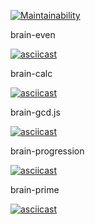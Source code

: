 [![Maintainability](https://api.codeclimate.com/v1/badges/059acee4b6edfdb33138/maintainability)](https://codeclimate.com/github/UlianaIvanova/frontend-project-44/maintainability)


brain-even


[![asciicast](https://asciinema.org/a/kD5uMX5Tu14SpHaJLjIzb0gSE.svg)](https://asciinema.org/a/kD5uMX5Tu14SpHaJLjIzb0gSE)

brain-calc


[![asciicast](https://asciinema.org/a/d4Ah0ENxjZvN9HdrCInk9qPe5.svg)](https://asciinema.org/a/d4Ah0ENxjZvN9HdrCInk9qPe5)

brain-gcd.js


[![asciicast](https://asciinema.org/a/3yFCyfzP20zMyW8qSfYFWY8VA.svg)](https://asciinema.org/a/3yFCyfzP20zMyW8qSfYFWY8VA)

brain-progression


[![asciicast](https://asciinema.org/a/bXOCOKtfXzrTMnNwITGdyxVGb.svg)](https://asciinema.org/a/bXOCOKtfXzrTMnNwITGdyxVGb)

brain-prime


[![asciicast](https://asciinema.org/a/4mPhj9IMEp3cTH880R1ZcJCz0.svg)](https://asciinema.org/a/4mPhj9IMEp3cTH880R1ZcJCz0)
